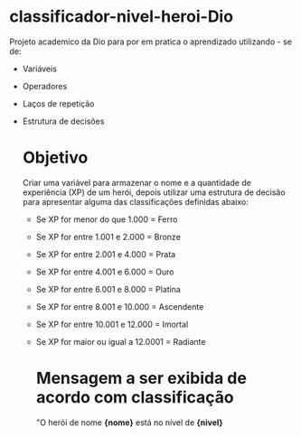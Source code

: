 # classificador-nivel-heroi-Dio

Projeto academico da Dio para por em pratica o aprendizado utilizando - se de:

- Variáveis
- Operadores
- Laços de repetição
- Estrutura de decisões

  # Objetivo

  Criar uma variável para armazenar o nome e a quantidade de experiência (XP) de um herói, depois utilizar uma estrutura de decisão para apresentar alguma das classificações definidas abaixo:

  - Se XP for menor do que 1.000 = Ferro
  - Se XP for entre 1.001 e 2.000 = Bronze
  - Se XP for entre 2.001 e 4.000 = Prata
  - Se XP for entre 4.001 e 6.000 = Ouro
  - Se XP for entre 6.001 e 8.000 = Platina
  - Se XP for entre 8.001 e 10.000 = Ascendente
  - Se XP for entre 10.001 e 12.000 = Imortal
  - Se XP for maior ou igual a 12.0001 = Radiante
 
    # Mensagem a ser exibida de acordo com classificação

    "O herói de nome **{nome}** está no nível de **{nivel}**

